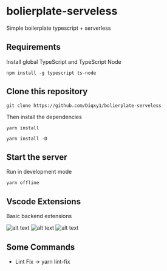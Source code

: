 # bolierplate-serveless

Simple boilerplate typescript + serverless

## Requirements

Install global TypeScript and TypeScript Node

```
npm install -g typescript ts-node
```

## Clone this repository

```
git clone https://github.com/Diqxy1/bolierplate-serveless
```

Then install the dependencies

```
yarn install
```

```
yarn install -D
```

## Start the server

Run in development mode

```
yarn offline
```

## Vscode Extensions

Basic backend extensions

![alt text](https://i.imgur.com/CMD5W0O.png)
![alt text](https://i.imgur.com/tjPGWmL.png)
![alt text](https://i.imgur.com/IEM5n8p.png)

## Some Commands

- Lint Fix
-> yarn lint-fix
